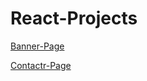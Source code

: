 # React-Projects


<a href="https://banner-page.vercel.app/">Banner-Page</a>
<br/>

<a href="https://react-projects-blue-three.vercel.app/">Contactr-Page</a>